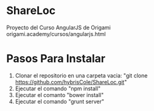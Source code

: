 ShareLoc
========

Proyecto del Curso AngularJS de Origami origami.academy/cursos/angularjs.html

Pasos Para Instalar
===================

1. Clonar el repositorio en una carpeta vacia: "git clone https://github.com/hybrisCole/ShareLoc.git"
2. Ejecutar el comando "npm install"
3. Ejecutar el comanto "bower install"
4. Ejecutar el comando "grunt server"